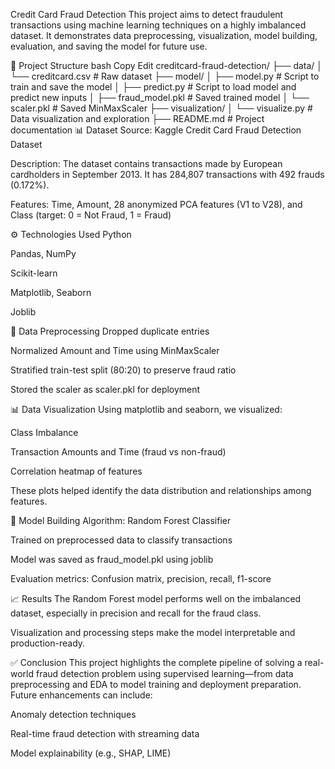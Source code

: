 Credit Card Fraud Detection
This project aims to detect fraudulent transactions using machine learning techniques on a highly imbalanced dataset. It demonstrates data preprocessing, visualization, model building, evaluation, and saving the model for future use.

📁 Project Structure
bash
Copy
Edit
creditcard-fraud-detection/
├── data/
│   └── creditcard.csv           # Raw dataset
├── model/
│   ├── model.py                 # Script to train and save the model
│   ├── predict.py               # Script to load model and predict new inputs
│   ├── fraud_model.pkl          # Saved trained model
│   └── scaler.pkl               # Saved MinMaxScaler
├── visualization/
│   └── visualize.py             # Data visualization and exploration
├── README.md                    # Project documentation
📊 Dataset
Source: Kaggle Credit Card Fraud Detection Dataset

Description: The dataset contains transactions made by European cardholders in September 2013. It has 284,807 transactions with 492 frauds (0.172%).

Features: Time, Amount, 28 anonymized PCA features (V1 to V28), and Class (target: 0 = Not Fraud, 1 = Fraud)

⚙️ Technologies Used
Python

Pandas, NumPy

Scikit-learn

Matplotlib, Seaborn

Joblib

🧼 Data Preprocessing
Dropped duplicate entries

Normalized Amount and Time using MinMaxScaler

Stratified train-test split (80:20) to preserve fraud ratio

Stored the scaler as scaler.pkl for deployment

📊 Data Visualization
Using matplotlib and seaborn, we visualized:

Class Imbalance

Transaction Amounts and Time (fraud vs non-fraud)

Correlation heatmap of features

These plots helped identify the data distribution and relationships among features.

🤖 Model Building
Algorithm: Random Forest Classifier

Trained on preprocessed data to classify transactions

Model was saved as fraud_model.pkl using joblib

Evaluation metrics: Confusion matrix, precision, recall, f1-score


📈 Results
The Random Forest model performs well on the imbalanced dataset, especially in precision and recall for the fraud class.

Visualization and processing steps make the model interpretable and production-ready.

✅ Conclusion
This project highlights the complete pipeline of solving a real-world fraud detection problem using supervised learning—from data preprocessing and EDA to model training and deployment preparation. Future enhancements can include:

Anomaly detection techniques

Real-time fraud detection with streaming data

Model explainability (e.g., SHAP, LIME)

